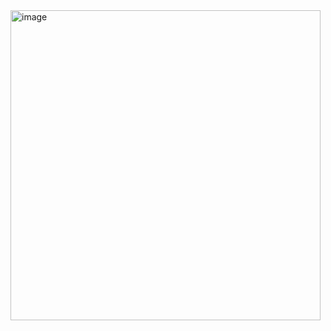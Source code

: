 <img width="496" alt="image" src="https://github.com/user-attachments/assets/33ef3008-58d7-42b1-96d6-4036b81a44a6">
